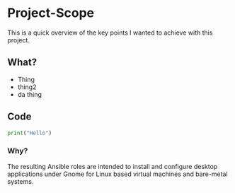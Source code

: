 # Project-Scope

This is a quick overview of the key points I wanted to achieve with this project.

## What?

* Thing
* thing2
* da thing

## Code

```python
print("Hello")
```

### Why?

The resulting Ansible roles are intended to install and configure desktop applications under Gnome for Linux based virtual machines and bare-metal systems.

